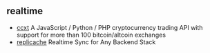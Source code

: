 ## realtime

- [ccxt](https://github.com/ccxt/ccxt) A JavaScript / Python / PHP cryptocurrency trading API with support for more than 100 bitcoin/altcoin exchanges
- [replicache](https://github.com/rocicorp/replicache) Realtime Sync for Any Backend Stack